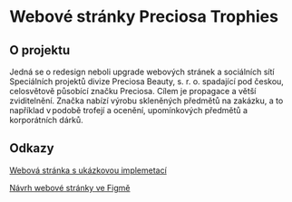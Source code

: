 # Webové stránky Preciosa Trophies
## O projektu
Jedná se o redesign neboli upgrade webových stránek a sociálních sítí Speciálních projektů divize Preciosa Beauty, s. r. o. spadající pod českou, celosvětově působící značku Preciosa. Cílem je propagace a větší zviditelnění. Značka nabízí výrobu skleněných předmětů na zakázku, a to například v podobě trofejí a ocenění, upomínkových předmětů a korporátních dárků.

## Odkazy
[Webová stránka s ukázkovou implemetací](https://natalierysava.github.io/Preciosa-Trophies-update/)

[Návrh webové stránky ve Figmě](https://www.figma.com/file/5XBVhtxZPIlK3vRLcjY2yd/Ry%C5%A1av%C3%A1Nat%C3%A1lie?type=design&node-id=0%3A1&mode=design&t=pYRXm4GIA6WidhYl-1)